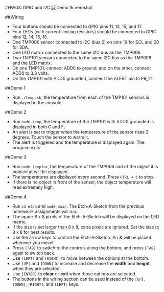 #HW03: GPIO and I2C
![Demo Screenshot](https://dl.dropboxusercontent.com/u/8521871/hosted/beaglebone/hw03/demo.gif)

##Wiring
 - Four buttons should be connected to GPIO pins 11, 13, 15, and 17.
 - Four LEDs (with current limiting resistors) should be connected to GPIO pins 12, 14, 16, 18.
 - One TMP006 sensor connected to I2C (bus 2) on pins 19 for SCL and 20 for SDA.
 - One LED matrix connected to the same I2C bus as the TMP006.
 - Two TMP101 sensors connected to the same I2C bus as the TMP006 and the LED matrix.
  - On one TMP101, connect ADD0 to ground, and on the other, connect ADD0 to 3.3 volts.
  - On the TMP101 with ADD0 grounded, connect the ALERT pin to P9_21.

##Demo 1
 - Run `./temp.sh`, the temperature from each of the TMP101 sensors is displayed in the console.

##Demo 2
 - Run `node temp`, the temperature of the TMP101 with ADD0 grounded is displayed in both C and F.
 - An alert is set to trigger when the temperature of the sensor rises 2 degrees.  Touch the sensor to warm it.
 - The alert is triggered and the temperature is displayed again.  The program exits.

##Demo 3
 - Run `node tempfar`, the temperature of the TMP006 and of the object it is pointed at will be displayed.
 - The temperatures are displayed every second.  Press `CTRL + C` to stop.
 - If there is no object in front of the sensor, the object temperature will read extremely high.

##Demo 4
 - Run `cd etch` and `node main`.  The Etch-A-Sketch from the previous homework assignments will run.
 - The upper 8 x 8 pixels of the Etch-A-Sketch will be displayed on the LED matrix.
 - If the size is set larger than 8 x 8, extra pixels are ignored.  Set the size to 8 x 8 for best results.
 - Use the arrow keys to control the Etch-A-Sketch.  An **X** will be placed wherever you move!
 - Press `[TAB]` to switch to the controls along the bottom, and press `[TAB]` again to switch back.
 - Use `[LEFT]` and `[RIGHT]` to move between the options at the bottom.
 - Use `[UP]` and `[DOWN]` to increase and decrease the **width** and **height** when they are selected.
 - Use `[ENTER]` to **clear** or **exit** when those options are selected.
 - The buttons in the wiring section can be used instead of the `[UP]`, `[DOWN]`, `[RIGHT]`, and `[LEFT]` keys.
